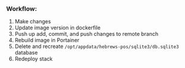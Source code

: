 ### Workflow:
1. Make changes
2. Update image version in dockerfile
3. Push up add, commit, and push changes to remote branch
4. Rebuild image in Portainer
5. Delete and recreate `/opt/appdata/hebrews-pos/sqlite3/db.sqlite3` database
6. Redeploy stack